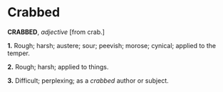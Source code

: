 # Crabbed

**CRABBED**, _adjective_ \[from crab.\]

**1.** Rough; harsh; austere; sour; peevish; morose; cynical; applied to the temper.

**2.** Rough; harsh; applied to things.

**3.** Difficult; perplexing; as a _crabbed_ author or subject.